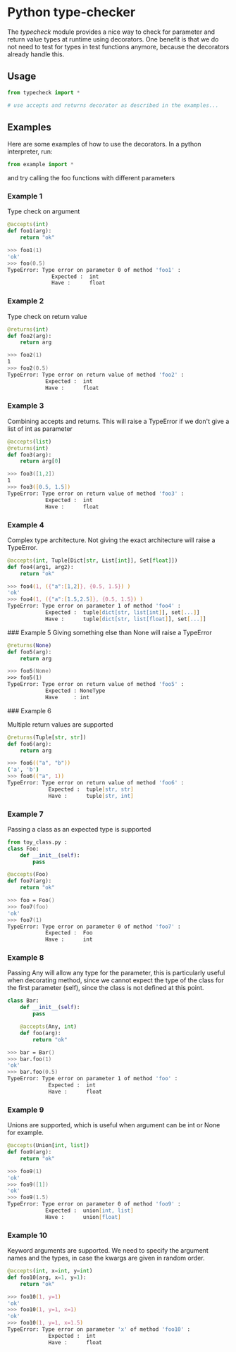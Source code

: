 # Python type-checker

The *typecheck* module provides a nice way to check for parameter and return value types at runtime using decorators. One benefit is that we do not need to test for types in test functions anymore, because the decorators already handle this.

## Usage

```python
from typecheck import *

# use accepts and returns decorator as described in the examples...
```

## Examples

Here are some examples of how to use the decorators. In a python interpreter, run:
```python
from example import *
```
and try calling the foo functions with different parameters

### Example 1

Type check on argument

```python
@accepts(int)
def foo1(arg):
    return "ok"
```
```zsh
>>> foo1(1)
'ok'
>>> foo(0.5)
TypeError: Type error on parameter 0 of method 'foo1' :
              Expected :  int
              Have :      float
```

### Example 2

Type check on return value

```python
@returns(int)
def foo2(arg):
    return arg
```
```zsh
>>> foo2(1)
1
>>> foo2(0.5)
TypeError: Type error on return value of method 'foo2' :
            Expected :  int
            Have :      float
```
### Example 3

Combining accepts and returns. This will raise a TypeError if we don't give a list of int as parameter

```python
@accepts(list)
@returns(int)
def foo3(arg):
    return arg[0]
```
```zsh
>>> foo3([1,2])
1
>>> foo3([0.5, 1.5])
TypeError: Type error on return value of method 'foo3' :
            Expected :  int
            Have :      float
```

### Example 4
Complex type architecture. Not giving the exact architecture will raise a TypeError.
```python
@accepts(int, Tuple[Dict[str, List[int]], Set[float]])
def foo4(arg1, arg2):
    return "ok"
```
```zsh
>>> foo4(1, ({"a":[1,2]}, {0.5, 1.5}) )
'ok'
>>> foo4(1, ({"a":[1.5,2.5]}, {0.5, 1.5}) )
TypeError: Type error on parameter 1 of method 'foo4' :
            Expected :  tuple[dict[str, list[int]], set[...]]
            Have :      tuple[dict[str, list[float]], set[...]]
```

### Example 5
Giving something else than None will raise a TypeError
```python
@returns(None)
def foo5(arg):
    return arg
```
```zsh
>>> foo5(None)
>>> foo5(1)
TypeError: Type error on return value of method 'foo5' :
            Expected : NoneType
            Have     : int
```

### Example 6

Multiple return values are supported

```python
@returns(Tuple[str, str])
def foo6(arg):
    return arg
```
```zsh
>>> foo6(("a", "b"))
('a', 'b')
>>> foo6(("a", 1))
TypeError: Type error on return value of method 'foo6' :
             Expected :  tuple[str, str]
             Have :      tuple[str, int]
```

### Example 7
Passing a class as an expected type is supported
```python
from toy_class.py :
class Foo:
    def __init__(self):
        pass

@accepts(Foo)
def foo7(arg):
    return "ok"
```
```zsh
>>> foo = Foo()
>>> foo7(foo)
'ok'
>>> foo7(1)
TypeError: Type error on parameter 0 of method 'foo7' :
            Expected :  Foo
            Have :      int
```

### Example 8

Passing Any will allow any type for the parameter, this is particularly useful when decorating method, since we cannot expect the type of the class for the first parameter (self), since the class is not defined at this point.

```python
class Bar:
    def __init__(self):
        pass

    @accepts(Any, int)
    def foo(arg):
        return "ok"
```

```zsh
>>> bar = Bar()
>>> bar.foo(1)
'ok'
>>> bar.foo(0.5)
TypeError: Type error on parameter 1 of method 'foo' :
             Expected :  int
             Have :      float
```

### Example 9

Unions are supported, which is useful when argument can be int or None for example.

```python
@accepts(Union[int, list])
def foo9(arg):
    return "ok"
```
```zsh
>>> foo9(1)
'ok'
>>> foo9([1])
'ok'
>>> foo9(1.5)
TypeError: Type error on parameter 0 of method 'foo9' :
            Expected :  union[int, list]
            Have :      union[float]
```

### Example 10

Keyword arguments are supported. We need to specify the argument names and the types, in case the kwargs are given in random order.

```python
@accepts(int, x=int, y=int)
def foo10(arg, x=1, y=1):
    return "ok"
```
```zsh
>>> foo10(1, y=1)
'ok'
>>> foo10(1, y=1, x=1)
'ok'
>>> foo10(1, y=1, x=1.5)
TypeError: Type error on parameter 'x' of method 'foo10' :
             Expected :  int
             Have :      float
```
